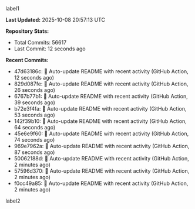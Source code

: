 
label1 
<!-- ACTIVITY_START -->
**Last Updated:** 2025-10-08 20:57:13 UTC

**Repository Stats:**
- Total Commits: 56617
- Last Commit: 12 seconds ago

**Recent Commits:**
- 47d63186c: 🤖 Auto-update README with recent activity (GitHub Action, 12 seconds ago)
- 829d087fe: 🤖 Auto-update README with recent activity (GitHub Action, 26 seconds ago)
- 6767b77b1: 🤖 Auto-update README with recent activity (GitHub Action, 39 seconds ago)
- b72e3f4fa: 🤖 Auto-update README with recent activity (GitHub Action, 53 seconds ago)
- 142f39b10: 🤖 Auto-update README with recent activity (GitHub Action, 64 seconds ago)
- 45e6e9f60: 🤖 Auto-update README with recent activity (GitHub Action, 74 seconds ago)
- 969e7962a: 🤖 Auto-update README with recent activity (GitHub Action, 87 seconds ago)
- 50062188d: 🤖 Auto-update README with recent activity (GitHub Action, 2 minutes ago)
- 57596d370: 🤖 Auto-update README with recent activity (GitHub Action, 2 minutes ago)
- f0cc49a85: 🤖 Auto-update README with recent activity (GitHub Action, 2 minutes ago)
<!-- ACTIVITY_END -->

label2
